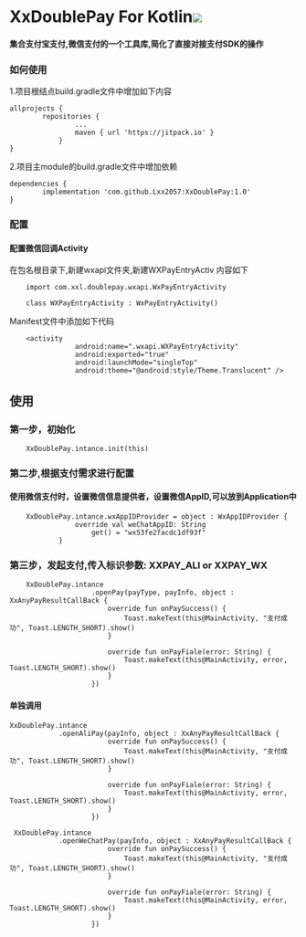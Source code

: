 # XxDoublePay For Kotlin[![](https://jitpack.io/v/Lxx2057/XxDoublePay.svg)](https://jitpack.io/#Lxx2057/XxDoublePay)

#### 集合支付宝支付,微信支付的一个工具库,简化了直接对接支付SDK的操作
### 如何使用
1.项目根结点build.gradle文件中增加如下内容

    allprojects {
        	repositories {
        			...
        			maven { url 'https://jitpack.io' }
        		}
    }
2.项目主module的build.gradle文件中增加依赖
      	
    dependencies {
	        implementation 'com.github.Lxx2057:XxDoublePay:1.0'
	}

### 配置

#### 配置微信回调Activity
在包名根目录下,新建wxapi文件夹,新建WXPayEntryActiv
内容如下

        import com.xxl.doublepay.wxapi.WxPayEntryActivity
        
        class WXPayEntryActivity : WxPayEntryActivity()

Manifest文件中添加如下代码
        
        <activity
                    android:name=".wxapi.WXPayEntryActivity"
                    android:exported="true"
                    android:launchMode="singleTop"
                    android:theme="@android:style/Theme.Translucent" />
## 使用
### 第一步，初始化
        XxDoublePay.intance.init(this)

### 第二步,根据支付需求进行配置
#### 使用微信支付时，设置微信信息提供者，设置微信AppID,可以放到Application中
        XxDoublePay.intance.wxAppIDProvider = object : WxAppIDProvider {
                    override val weChatAppID: String
                        get() = "wx53fe2facdc1df93f"
                }

### 第三步，发起支付,传入标识参数: XXPAY_ALI or XXPAY_WX
        XxDoublePay.intance
                        .openPay(payType, payInfo, object : XxAnyPayResultCallBack {
                            override fun onPaySuccess() {
                                Toast.makeText(this@MainActivity, "支付成功", Toast.LENGTH_SHORT).show()
                            }
        
                            override fun onPayFiale(error: String) {
                                Toast.makeText(this@MainActivity, error, Toast.LENGTH_SHORT).show()
                            }
                        })
                
####  单独调用
    XxDoublePay.intance
                .openAliPay(payInfo, object : XxAnyPayResultCallBack {
                            override fun onPaySuccess() {
                                Toast.makeText(this@MainActivity, "支付成功", Toast.LENGTH_SHORT).show()
                            }
        
                            override fun onPayFiale(error: String) {
                                Toast.makeText(this@MainActivity, error, Toast.LENGTH_SHORT).show()
                            }
                        })
                        
     XxDoublePay.intance
                .openWeChatPay(payInfo, object : XxAnyPayResultCallBack {
                            override fun onPaySuccess() {
                                Toast.makeText(this@MainActivity, "支付成功", Toast.LENGTH_SHORT).show()
                            }
        
                            override fun onPayFiale(error: String) {
                                Toast.makeText(this@MainActivity, error, Toast.LENGTH_SHORT).show()
                            }
                        })                    
